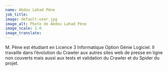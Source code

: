 ```yaml
---
name: Abdou Lahad Pène
job_title:
image: default-user.jpg
image_alt: Photo de Abdou Lahad Pène
image_scale: 1.0
image_translate:
---
```


M. Pène est étudiant en Licence 3 Informatique Option Génie Logiciel. Il travaille dans l’évolution du Crawler aux autres sites web de presse en ligne non couverts mais aussi aux tests et validation du Crawler et du Spider du projet.
